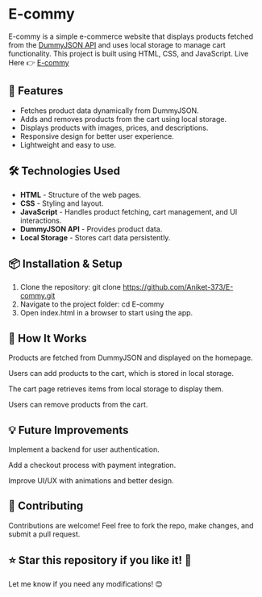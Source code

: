# E-commy

E-commy is a simple e-commerce website that displays products fetched from the [DummyJSON API](https://dummyjson.com/products) and uses local storage to manage cart functionality. This project is built using HTML, CSS, and JavaScript.
Live Here 👉 [E-commy](https://e-commy.vercel.app/)

## 🚀 Features

- Fetches product data dynamically from DummyJSON.
- Adds and removes products from the cart using local storage.
- Displays products with images, prices, and descriptions.
- Responsive design for better user experience.
- Lightweight and easy to use.

## 🛠️ Technologies Used

- **HTML** - Structure of the web pages.
- **CSS** - Styling and layout.
- **JavaScript** - Handles product fetching, cart management, and UI interactions.
- **DummyJSON API** - Provides product data.
- **Local Storage** - Stores cart data persistently.

## 📦 Installation & Setup

1. Clone the repository:
   git clone https://github.com/Aniket-373/E-commy.git
2. Navigate to the project folder:
   cd E-commy
3. Open index.html in a browser to start using the app.

## 🛒 How It Works
Products are fetched from DummyJSON and displayed on the homepage.

Users can add products to the cart, which is stored in local storage.

The cart page retrieves items from local storage to display them.

Users can remove products from the cart.

## 💡 Future Improvements
Implement a backend for user authentication.

Add a checkout process with payment integration.

Improve UI/UX with animations and better design.

## 🤝 Contributing
Contributions are welcome! Feel free to fork the repo, make changes, and submit a pull request.

## ⭐ Star this repository if you like it! 🚀

Let me know if you need any modifications! 😊
